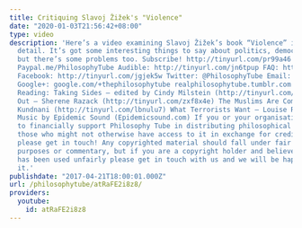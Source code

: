 ```yaml
---
title: Critiquing Slavoj Žižek's "Violence"
date: "2020-01-03T21:56:42+08:00"
type: video
description: 'Here’s a video examining Slavoj Žižek’s book “Violence” in a bit more
  detail. It’s got some interesting things to say about politics, democracy, and capitalism,
  but there’s some problems too. Subscribe! http://tinyurl.com/pr99a46 Patreon: http://www.patreon.com/PhilosophyTube
  Paypal.me/PhilosophyTube Audible: http://tinyurl.com/jn6tpup FAQ: http://tinyurl.com/j8bo4gb
  Facebook: http://tinyurl.com/jgjek5w Twitter: @PhilosophyTube Email: ollysphilosophychannel@gmail.com
  Google+: google.com/+thephilosophytube realphilosophytube.tumblr.com Recommended
  Reading: Taking Sides – edited by Cindy Milstein (http://tinyurl.com/m2k9nmt) Casting
  Out – Sherene Razack (http://tinyurl.com/zxf8x4e) The Muslims Are Coming – Arun
  Kundnani (http://tinyurl.com/lbnulu7) What Terrorists Want – Louise Richardson (http://tinyurl.com/jlnwh7o)
  Music by Epidemic Sound (Epidemicsound.com) If you or your organisation would like
  to financially support Philosophy Tube in distributing philosophical knowledge to
  those who might not otherwise have access to it in exchange for credits on the show,
  please get in touch! Any copyrighted material should fall under fair use for educational
  purposes or commentary, but if you are a copyright holder and believe your material
  has been used unfairly please get in touch with us and we will be happy to discuss
  it.'
publishdate: "2017-04-21T18:00:01.000Z"
url: /philosophytube/atRaFE2i8z8/
providers:
  youtube:
    id: atRaFE2i8z8
---
```

